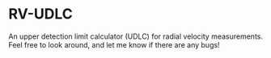 # RV-UDLC
An upper detection limit calculator (UDLC) for radial velocity measurements. Feel free to look around, and let me know if there are any bugs!
